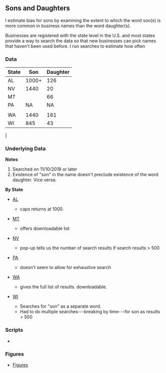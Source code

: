 ## Sons and Daughters

I estimate bias for sons by examining the extent to which the word son(s) is more common in business names than the word daughter(s). 

Businesses are registered with the state level in the U.S. and most states provide a way to search the data so that new businesses can pick names that haven't been used before. I run searches to estimate how often 

### Data

| State | Son    | Daughter| 
|-------|--------|---------|
|  AL   |  1000+ |  126    |
|  NV   |  1440  |  20     |
|  MT   |    |  66     |
|  PA   |   NA   |  NA     |
|       |        |         |
|  WA   |  1440  |  161    |
|  WI   |  845   |  43     |
| 


### Underlying Data

**Notes**
1. Searched on 11/10/2019 or later
2. Existence of "son" in the name doesn't preclude existence of the word daughter. Vice versa. 

**By State**

* [AL](https://www.sos.alabama.gov/government-records/business-entity-records)
    - caps returns at 1000.

* [MT](https://sosmt.gov/business/)
    - offers downloadable list

* [NV](https://esos.nv.gov/EntitySearch/OnlineEntitySearch)
    - pop-up tells us the number of search results if search results > 500

* [PA](https://www.corporations.pa.gov/Search/corpsearch) 
    - doesn't seem to allow for exhaustive search

* [WA](https://ccfs.sos.wa.gov/#/)
    - gives the full list of results. downloadable.

* [WI](https://www.wdfi.org/apps/CorpSearch/Advanced.aspx?type=Simple&q=son)
    - Searches for "son" as a separate word.
    - Had to do multiple searches---breaking by time---for son as results > 500


### Scripts

* 

### Figures

* [Figures](figs/)
